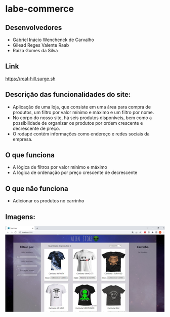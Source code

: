 # labe-commerce

## Desenvolvedores

- Gabriel Inácio Wenchenck de Carvalho
- Gilead Reges Valente Raab
- Raiza Gomes da Silva

## Link

https://real-hill.surge.sh

## Descrição das funcionalidades do site:

- Aplicação de uma loja, que consiste em uma área para compra de produtos, um filtro por valor mínimo e máximo e um filtro por nome.
- No corpo do nosso site, há seis produtos disponíveis, bem como a possibilidade de organizar os produtos por ordem crescente e decrescente de preço.
- O rodapé contém informações como endereço e redes sociais da empresa.

## O que funciona

- A lógica de filtros por valor mínimo e máximo
- A lógica de ordenação por preço crescente de decrescente

## O que não funciona

- Adicionar os produtos no carrinho

## Imagens:

![Imagens](./src/imgSite/Screenshot_1.jpg)
